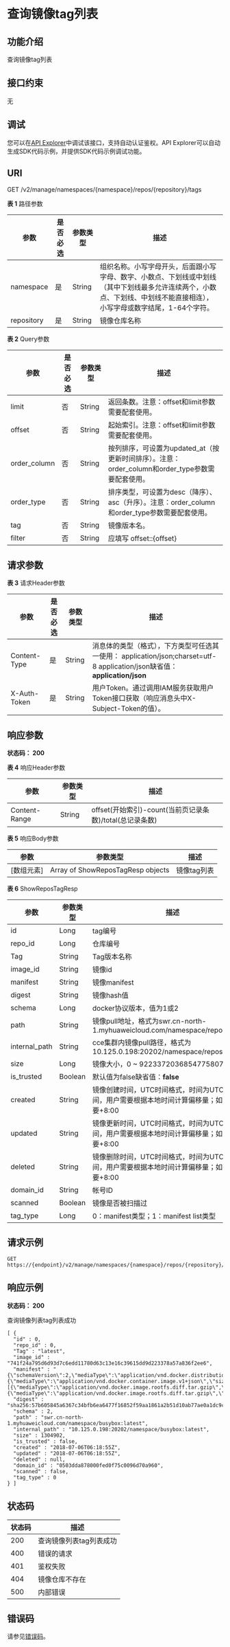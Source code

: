 # 查询镜像tag列表<a name="swr_02_0035"></a>

## 功能介绍

查询镜像tag列表

## 接口约束

无

## 调试<a name="atuogenerate_1"></a>

您可以在[API Explorer](https://apiexplorer.developer.huaweicloud.com/apiexplorer/doc?product=SWR&api=ListRepositoryTags)中调试该接口，支持自动认证鉴权。API Explorer可以自动生成SDK代码示例，并提供SDK代码示例调试功能。

## URI

GET /v2/manage/namespaces/\{namespace\}/repos/\{repository\}/tags

**表 1**  路径参数

|参数|是否必选|参数类型|描述|
|--|--|--|--|
|namespace|是|String|组织名称。小写字母开头，后面跟小写字母、数字、小数点、下划线或中划线（其中下划线最多允许连续两个，小数点、下划线、中划线不能直接相连），小写字母或数字结尾，1-64个字符。|
|repository|是|String|镜像仓库名称|


**表 2**  Query参数

|参数|是否必选|参数类型|描述|
|--|--|--|--|
|limit|否|String|返回条数。注意：offset和limit参数需要配套使用。|
|offset|否|String|起始索引。注意：offset和limit参数需要配套使用。|
|order_column|否|String|按列排序，可设置为updated_at（按更新时间排序）。注意：order_column和order_type参数需要配套使用。|
|order_type|否|String|排序类型，可设置为desc（降序）、asc（升序）。注意：order_column和order_type参数需要配套使用。|
|tag|否|String|镜像版本名。|
|filter|否|String|应填写 offset::{offset}|limit::{limit}|order_column::{order_column}|order_type::{order_type}|tag::{tag} ,其中{limit}为返回条数,{offset}为起始索引,注意：offset和limit参数需要配套使用。 {order_column}为按列排序，可设置为updated_at（按更新时间排序）,{order_type}为排序类型，可设置为desc（降序）、asc（升序），{tag}为镜像版本名。|


## 请求参数

**表 3**  请求Header参数

|参数|是否必选|参数类型|描述|
|--|--|--|--|
|Content-Type|是|String|消息体的类型（格式），下方类型可任选其一使用： application/json;charset=utf-8 application/json缺省值：**application/json**|
|X-Auth-Token|是|String|用户Token。通过调用IAM服务获取用户Token接口获取（响应消息头中X-Subject-Token的值）。|


## 响应参数

**状态码： 200**

**表 4**  响应Header参数

|参数|参数类型|描述|
|--|--|--|
|Content-Range|String|offset(开始索引)-count(当前页记录条数)/total(总记录条数)|


**表 5**  响应Body参数

|参数|参数类型|描述|
|--|--|--|
|[数组元素]|Array of ShowReposTagResp objects|镜像tag列表|


**表 6**  ShowReposTagResp

|参数|参数类型|描述|
|--|--|--|
|id|Long|tag编号|
|repo_id|Long|仓库编号|
|Tag|String|Tag版本名称|
|image_id|String|镜像id|
|manifest|String|镜像manifest|
|digest|String|镜像hash值|
|schema|Long|docker协议版本，值为1或2|
|path|String|镜像pull地址，格式为swr.cn-north-1.myhuaweicloud.com/namespace/repository:tag|
|internal_path|String|cce集群内镜像pull路径，格式为 10.125.0.198:20202/namespace/repository:tag|
|size|Long|镜像大小，0 ~ 9223372036854775807|
|is_trusted|Boolean|默认值为false缺省值：**false**|
|created|String|镜像创建时间，UTC时间格式，时间为UTC标准时间，用户需要根据本地时间计算偏移量；如东8区需要+8:00|
|updated|String|镜像更新时间，UTC时间格式，时间为UTC标准时间，用户需要根据本地时间计算偏移量；如东8区需要+8:00|
|deleted|String|镜像删除时间，UTC时间格式，时间为UTC标准时间，用户需要根据本地时间计算偏移量；如东8区需要+8:00|
|domain_id|String|帐号ID|
|scanned|Boolean|镜像是否被扫描过|
|tag_type|Long|0：manifest类型；1：manifest list类型|


## 请求示例

```
GET https://{endpoint}/v2/manage/namespaces/{namespace}/repos/{repository}/tags
```

## 响应示例

**状态码： 200**

查询镜像列表tag列表成功

```
[ {
  "id" : 0,
  "repo_id" : 0,
  "Tag" : "latest",
  "image_id" : "741f24a795d6d93d7c6edd11780d63c13e16c39615dd9d223378a57a836f2ee6",
  "manifest" : "{\"schemaVersion\":2,\"mediaType\":\"application/vnd.docker.distribution.manifest.v2+json\",\"config\":{\"mediaType\":\"application/vnd.docker.container.image.v1+json\",\"size\":1862,\"digest\":\"sha256:741f24a795d6d93d7c6edd11780d63c13e16c39615dd9d223378a57a836f2ee6\"},\"layers\":[{\"mediaType\":\"application/vnd.docker.image.rootfs.diff.tar.gzip\",\"size\":1292800,\"digest\":\"sha256:8ac8bfaff55af948c796026ee867448c5b5b5d9dd3549f4006d9759b25d4a893\"},{\"mediaType\":\"application/vnd.docker.image.rootfs.diff.tar.gzip\",\"size\":10240,\"digest\":\"sha256:77ddbf3a9fe11e81761a0f9df43a28e3e6f29bbb53c0c8cf71cd7efa69729aed\"}]}",
  "digest" : "sha256:57b605845a6367c34bfb6ea6477f16852f59aa1861a2b51d10ab77ae0a1dc9c3",
  "schema" : 2,
  "path" : "swr.cn-north-1.myhuaweicloud.com/namespace/busybox:latest",
  "internal_path" : "10.125.0.198:20202/namespace/busybox:latest",
  "size" : 1304902,
  "is_trusted" : false,
  "created" : "2018-07-06T06:18:55Z",
  "updated" : "2018-07-06T06:18:55Z",
  "deleted" : null,
  "domain_id" : "0503dda878000fed0f75c0096d70a960",
  "scanned" : false,
  "tag_type" : 0
} ]
```

## 状态码

|状态码|描述|
|--|--|
|200|查询镜像列表tag列表成功|
|400|错误的请求|
|401|鉴权失败|
|404|镜像仓库不存在|
|500|内部错误|


## 错误码

请参见[错误码](错误码.md)。

